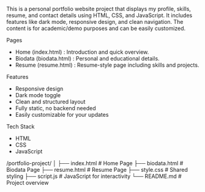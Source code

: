 This is a personal portfolio website project that displays my profile, skills, resume, and contact details using HTML, CSS, and JavaScript. It includes features like dark mode, responsive design, and clean navigation. The content is for academic/demo purposes and can be easily customized.

Pages

- Home (index.html) : Introduction and quick overview.
- Biodata (biodata.html) : Personal and educational details.
- Resume (resume.html) : Resume-style page including skills and projects.


Features

- Responsive design
- Dark mode toggle
- Clean and structured layout
- Fully static, no backend needed
- Easily customizable for your updates


Tech Stack

- HTML
- CSS
- JavaScript 


/portfolio-project/
│
├── index.html        # Home Page
├── biodata.html      # Biodata Page
├── resume.html       # Resume Page
├── style.css         # Shared styling
├── script.js         # JavaScript for interactivity
└── README.md         # Project overview

